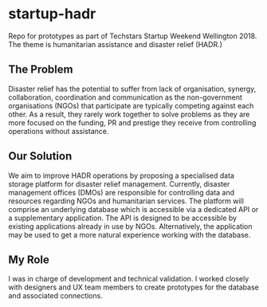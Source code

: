 # startup-hadr
Repo for prototypes as part of Techstars Startup Weekend Wellington 2018. The theme is humanitarian assistance and disaster relief (HADR.)

## The Problem
Disaster relief has the potential to suffer from lack of organisation, synergy, collaboration, coordination and communication as the non-government organisations (NGOs) that participate are typically competing against each other. As a result, they rarely work together to solve problems as they are more focused on the funding, PR and prestige they receive from controlling operations without assistance.

## Our Solution
We aim to improve HADR operations by proposing a specialised data storage platform for disaster relief management. Currently, disaster management offices (DMOs) are responsible for controlling data and resources regarding NGOs and humanitarian services. The platform will comprise an underlying database which is accessible via a dedicated API or a supplementary application. The API is designed to be accessible by existing applications already in use by NGOs. Alternatively, the application may be used to get a more natural experience working with the database.

## My Role
I was in charge of development and technical validation. I worked closely with designers and UX team members to create prototypes for the database and associated connections. 